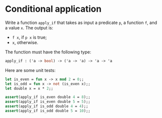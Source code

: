 # Conditional application

Write a function `apply_if` that takes as input a predicate `p`, a function `f`, and a value `x`. The output is: 
- `f x`, if `p x` is true; 
- `x`, otherwise.

The function must have the following type:
```ocaml
apply_if : ('a -> bool) -> ('a -> 'a) -> 'a -> 'a
```

Here are some unit tests:
```ocaml
let is_even = fun x -> x mod 2 = 0;;
let is_odd = fun x -> not (is_even x);;
let double x = x * 2;;

assert(apply_if is_even double 4 = 8);;
assert(apply_if is_even double 5 = 5);;
assert(apply_if is_odd double 4 = 4);;
assert(apply_if is_odd double 5 = 10);;
```
